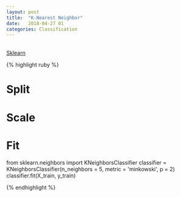 ```yaml
---
layout: post
title:  "K-Nearest Neighbor"
date:   2018-04-27 01
categories: Classification
---
```

<br />

<a href="http://scikit-learn.org/stable/modules/generated/sklearn.neighbors.KNeighborsClassifier.html#sklearn.neighbors.KNeighborsClassifier">
Sklearn
</a>

{% highlight ruby %}

# Split
# Scale

# Fit
from sklearn.neighbors import KNeighborsClassifier
classifier = KNeighborsClassifier(n_neighbors = 5, metric = 'minkowski', p = 2)
classifier.fit(X_train, y_train)

{% endhighlight %}
